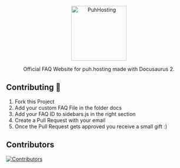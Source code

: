 <p align="center">
  <a href="https://www.puh.hosting">
    <img alt="PuhHosting" src="https://cdn.puh.hosting/puhhosting/Logo/App.png" width="150" />
  </a>
</p>
<p align="center">
  Official FAQ Website for puh.hosting made with Docusaurus 2.
</p>

## Contributing 🔧
1. Fork this Project
2. Add your custom FAQ File in the folder docs
3. Add your FAQ ID to sidebars.js in the right section
4. Create a Pull Request with your email
5. Once the Pull Request gets approved you receive a small gift :)

## Contributors

<a href="https://github.com/PuhHosting/FAQ/graphs/contributors">
  <img src="https://contrib.rocks/image?repo=PuhHosting/FAQ"  alt="Contributors"/>
</a>

